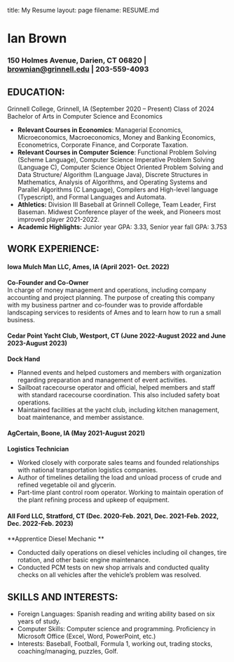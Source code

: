 title: My Resume
layout: page
filename: RESUME.md

# Ian Brown
### 150 Holmes Avenue, Darien, CT 06820 | brownian@grinnell.edu | 203-559-4093

## EDUCATION:                                                                                                                                               
Grinnell College, Grinnell, IA (September 2020 – Present) Class of 2024
Bachelor of Arts in Computer Science and Economics 
- **Relevant Courses in Economics**: Managerial Economics, Microeconomics, Macroeconomics, Money and Banking Economics, Econometrics, Corporate Finance, and Corporate Taxation.
- **Relevant Courses in Computer Science**: Functional Problem Solving (Scheme Language), Computer Science Imperative Problem Solving (Language C), Computer Science Object Oriented Problem Solving and Data Structure/ Algorithm (Language Java), Discrete Structures in Mathematics, Analysis of Algorithms, and Operating Systems and Parallel Algorithms (C Language), Compilers and High-level language (Typescript), and Formal Languages and Automata.
- **Athletics:** Division III Baseball at Grinnell College, Team Leader, First Baseman. Midwest Conference player of the week, and Pioneers most improved player 2021-2022.
- **Academic Highlights:** Junior year GPA: 3.33, Senior year fall GPA: 3.753

## WORK EXPERIENCE:                                                                                                                               
#### Iowa Mulch Man LLC, Ames, IA (April 2021- Oct. 2022) <br />
**Co-Founder and Co-Owner** <br />
In charge of money management and operations, including company accounting and project planning. The purpose of creating this company with my business partner and co-founder was to provide affordable landscaping services to residents of Ames and to learn how to run a small business.

#### Cedar Point Yacht Club, Westport, CT (June 2022-August 2022 and June 2023-August 2023)
**Dock Hand** <br />
- Planned events and helped customers and members with organization regarding preparation and management of event activities.
- Sailboat racecourse operator and official, helped members and staff with standard racecourse coordination. This also included safety boat operations.
- Maintained facilities at the yacht club, including kitchen management, boat maintenance, and member assistance.
  
#### AgCertain, Boone, IA (May 2021-August 2021)
**Logistics Technician** <br />
- Worked closely with corporate sales teams and founded relationships with national transportation logistics companies.
- Author of timelines detailing the load and unload process of crude and refined vegetable oil and glycerin.
- Part-time plant control room operator. Working to maintain operation of the plant refining process and upkeep of equipment. 
#### All Ford LLC, Stratford, CT (Dec. 2020-Feb. 2021, Dec. 2021-Feb. 2022, Dec. 2022-Feb. 2023)
**Apprentice Diesel Mechanic ** <br />
- Conducted daily operations on diesel vehicles including oil changes, tire rotation, and other basic engine maintenance.
- Conducted PCM tests on new shop arrivals and conducted quality checks on all vehicles after the vehicle’s problem was resolved.
  
## SKILLS AND INTERESTS:
- Foreign Languages: Spanish reading and writing ability based on six years of study.
- Computer Skills: Computer science and programming. Proficiency in Microsoft Office (Excel, Word, PowerPoint, etc.)
- Interests: Baseball, Football, Formula 1, working out, trading stocks, coaching/managing, puzzles, Golf.

